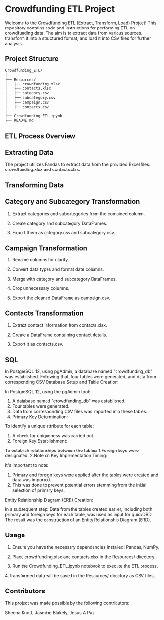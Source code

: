 # Crowdfunding ETL Project
Welcome to the Crowdfunding ETL (Extract, Transform, Load) Project! This repository contains code and instructions for performing ETL on crowdfunding data. The aim is to extract data from various sources, transform it into a structured format, and load it into CSV files for further analysis.

## Project Structure

```bash
Crowdfunding_ETL/
│
├── Resources/
│   ├── crowdfunding.xlsx
│   ├── contacts.xlsx
│   ├── category.csv
│   ├── subcategory.csv
│   ├── campaign.csv
│   ├── contacts.csv
│
├── Crowdfunding_ETL.ipynb
├── README.md
```

## ETL Process Overview
## Extracting Data
The project utilizes Pandas to extract data from the provided Excel files: crowdfunding.xlsx and contacts.xlsx.

## Transforming Data
## Category and Subcategory Transformation

1. Extract categories and subcategories from the combined column.

2. Create category and subcategory DataFrames.

3. Export them as category.csv and subcategory.csv.

## Campaign Transformation

1. Rename columns for clarity.

2. Convert data types and format date columns.

3. Merge with category and subcategory DataFrames.

4. Drop unnecessary columns.

5. Export the cleaned DataFrame as campaign.csv.

## Contacts Transformation

1. Extract contact information from contacts.xlsx.

2. Create a DataFrame containing contact details.

3. Export it as contacts.csv.

## SQL

In PostgreSQL 12, using pgAdmin, a database named "crowdfunding_db" was established. Following that, four tables were generated, and data from corresponding CSV Database Setup and Table Creation:

In PostgreSQL 12, using the pgAdmin tool:
1. A database named "crowdfunding_db" was established.
2. Four tables were generated.
3. Data from corresponding CSV files was imported into these tables.
4. Primary Key Determination:

 To identify a unique attribute for each table:
1. A check for uniqueness was carried out.
2. Foreign Key Establishment:

To establish relationships between the tables:
1.Foreign keys were designated.
2.Note on Key Implementation Timing:

It's important to note:
1. Primary and foreign keys were applied after the tables were created and data was imported.
2. This was done to prevent potential errors stemming from the initial selection of primary keys.

Entity Relationship Diagram (ERD) Creation:

In a subsequent step:
Data from the tables created earlier, including both primary and foreign keys for each table, was used as input for quickDBD.
The result was the construction of an Entity Relationship Diagram (ERD).



## Usage

1. Ensure you have the necessary dependencies installed: Pandas, NumPy.

2. Place crowdfunding.xlsx and contacts.xlsx in the Resources/ directory.

3. Run the Crowdfunding_ETL.ipynb notebook to execute the ETL process.

4.Transformed data will be saved in the Resources/ directory as CSV files.

## Contributors

This project was made possible by the following contributors:

Sheena Knott, Jasmine Blakely, Jesus A Paz
